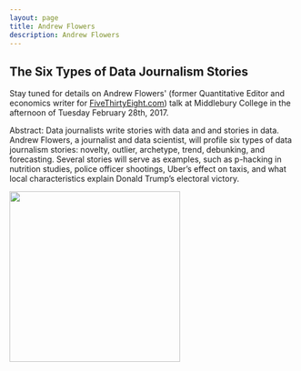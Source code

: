 ```yaml
---
layout: page
title: Andrew Flowers
description: Andrew Flowers
---
```


## The Six Types of Data Journalism Stories

Stay tuned for details on Andrew Flowers' (former Quantitative Editor and economics writer for [FiveThirtyEight.com](https://fivethirtyeight.com/)) talk at Middlebury College in the afternoon of Tuesday February 28th, 2017.

Abstract: Data journalists write stories with data and and stories in data. Andrew Flowers, a journalist and data scientist, will profile six types of data journalism stories: novelty, outlier, archetype, trend, debunking, and forecasting. Several stories will serve as examples, such as p-hacking in nutrition studies, police officer shootings, Uber’s effect on taxis, and what local characteristics explain Donald Trump’s electoral victory.

<img src="{{BASE_PATH}}/assets/images/ANDREWFLOWERS_fivethirtyeight_headshot.jpeg" width="300">